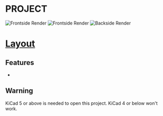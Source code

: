 # PROJECT


![Frontside Render]()
![Frontside Render]()
![Backside Render]()
# [Layout]()

## Features
*

## Warning
KiCad 5 or above is needed to open this project. KiCad 4 or below won't work.
